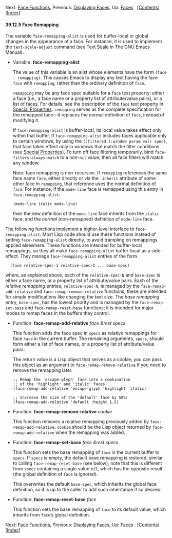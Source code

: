 <!-- This is the GNU Emacs Lisp Reference Manual
corresponding to Emacs version 27.2.

Copyright (C) 1990-1996, 1998-2021 Free Software Foundation,
Inc.

Permission is granted to copy, distribute and/or modify this document
under the terms of the GNU Free Documentation License, Version 1.3 or
any later version published by the Free Software Foundation; with the
Invariant Sections being "GNU General Public License," with the
Front-Cover Texts being "A GNU Manual," and with the Back-Cover
Texts as in (a) below.  A copy of the license is included in the
section entitled "GNU Free Documentation License."

(a) The FSF's Back-Cover Text is: "You have the freedom to copy and
modify this GNU manual.  Buying copies from the FSF supports it in
developing GNU and promoting software freedom." -->

<!-- Created by GNU Texinfo 6.7, http://www.gnu.org/software/texinfo/ -->

Next: [Face Functions](Face-Functions.html), Previous: [Displaying Faces](Displaying-Faces.html), Up: [Faces](Faces.html)   \[[Contents](index.html#SEC_Contents "Table of contents")]\[[Index](Index.html "Index")]

#### 39.12.5 Face Remapping

The variable `face-remapping-alist` is used for buffer-local or global changes in the appearance of a face. For instance, it is used to implement the `text-scale-adjust` command (see [Text Scale](https://www.gnu.org/software/emacs/manual/html_node/emacs/Text-Scale.html#Text-Scale) in The GNU Emacs Manual).

*   Variable: **face-remapping-alist**

    The value of this variable is an alist whose elements have the form `(face . remapping)`. This causes Emacs to display any text having the face `face` with `remapping`, rather than the ordinary definition of `face`.

    `remapping` may be any face spec suitable for a `face` text property: either a face (i.e., a face name or a property list of attribute/value pairs), or a list of faces. For details, see the description of the `face` text property in [Special Properties](Special-Properties.html). `remapping` serves as the complete specification for the remapped face—it replaces the normal definition of `face`, instead of modifying it.

    If `face-remapping-alist` is buffer-local, its local value takes effect only within that buffer. If `face-remapping-alist` includes faces applicable only to certain windows, by using the `(:filtered (:window param val) spec)`<!-- /@w -->, that face takes effect only in windows that match the filter conditions (see [Special Properties](Special-Properties.html)). To turn off face filtering temporarily, bind `face-filters-always-match` to a non-`nil` value, then all face filters will match any window.

    Note: face remapping is non-recursive. If `remapping` references the same face name `face`, either directly or via the `:inherit` attribute of some other face in `remapping`, that reference uses the normal definition of `face`. For instance, if the `mode-line` face is remapped using this entry in `face-remapping-alist`:

        (mode-line italic mode-line)

    then the new definition of the `mode-line` face inherits from the `italic` face, and the *normal* (non-remapped) definition of `mode-line` face.

The following functions implement a higher-level interface to `face-remapping-alist`. Most Lisp code should use these functions instead of setting `face-remapping-alist` directly, to avoid trampling on remappings applied elsewhere. These functions are intended for buffer-local remappings, so they all make `face-remapping-alist` buffer-local as a side-effect. They manage `face-remapping-alist` entries of the form

      (face relative-spec-1 relative-spec-2 ... base-spec)

where, as explained above, each of the `relative-spec-N` and `base-spec` is either a face name, or a property list of attribute/value pairs. Each of the *relative remapping* entries, `relative-spec-N`, is managed by the `face-remap-add-relative` and `face-remap-remove-relative` functions; these are intended for simple modifications like changing the text size. The *base remapping* entry, `base-spec`, has the lowest priority and is managed by the `face-remap-set-base` and `face-remap-reset-base` functions; it is intended for major modes to remap faces in the buffers they control.

*   Function: **face-remap-add-relative** *face \&rest specs*

    This function adds the face spec in `specs` as relative remappings for face `face` in the current buffer. The remaining arguments, `specs`, should form either a list of face names, or a property list of attribute/value pairs.

    The return value is a Lisp object that serves as a cookie; you can pass this object as an argument to `face-remap-remove-relative` if you need to remove the remapping later.

        ;; Remap the 'escape-glyph' face into a combination
        ;; of the 'highlight' and 'italic' faces:
        (face-remap-add-relative 'escape-glyph 'highlight 'italic)

        ;; Increase the size of the 'default' face by 50%:
        (face-remap-add-relative 'default :height 1.5)

<!---->

*   Function: **face-remap-remove-relative** *cookie*

    This function removes a relative remapping previously added by `face-remap-add-relative`. `cookie` should be the Lisp object returned by `face-remap-add-relative` when the remapping was added.

<!---->

*   Function: **face-remap-set-base** *face \&rest specs*

    This function sets the base remapping of `face` in the current buffer to `specs`. If `specs` is empty, the default base remapping is restored, similar to calling `face-remap-reset-base` (see below); note that this is different from `specs` containing a single value `nil`, which has the opposite result (the global definition of `face` is ignored).

    This overwrites the default `base-spec`, which inherits the global face definition, so it is up to the caller to add such inheritance if so desired.

<!---->

*   Function: **face-remap-reset-base** *face*

    This function sets the base remapping of `face` to its default value, which inherits from `face`’s global definition.

Next: [Face Functions](Face-Functions.html), Previous: [Displaying Faces](Displaying-Faces.html), Up: [Faces](Faces.html)   \[[Contents](index.html#SEC_Contents "Table of contents")]\[[Index](Index.html "Index")]
